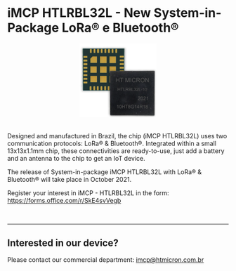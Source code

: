 # iMCP HTLRBL32L - New System-in-Package LoRa® e Bluetooth®

<div align="center">
  <img src='.gitkeep/htlrbl32l_view.png' id="topology" height="35%" width="35%"/>
</div>

<br/>

Designed and manufactured in Brazil, the chip (iMCP HTLRBL32L) uses two communication protocols: LoRa® & Bluetooth®. Integrated within a small 13x13x1.1mm chip, these connectivities are ready-to-use, just add a battery and an antenna to the chip to get an IoT device.

The release of System-in-package iMCP HTLRBL32L with LoRa® & Bluetooth® will take place in October 2021.

Register your interest in iMCP - HTLRBL32L in the form: https://forms.office.com/r/SkE4svVegb

<br/>
<hr>

## Interested in our device?

Please contact our commercial department: imcp@htmicron.com.br